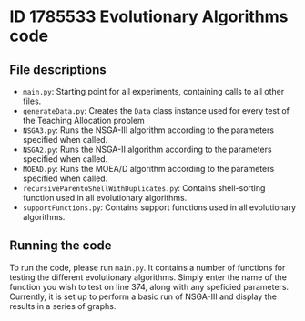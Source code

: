 # ID 1785533 Evolutionary Algorithms code
## File descriptions
- `main.py`: Starting point for all experiments, containing calls to all other files.
- `generateData.py`: Creates the `Data` class instance used for every test of the Teaching Allocation problem
- `NSGA3.py`: Runs the NSGA-III algorithm according to the parameters specified when called. 
- `NSGA2.py`: Runs the NSGA-II algorithm according to the parameters specified when called. 
- `MOEAD.py`: Runs the MOEA/D algorithm according to the parameters specified when called. 
- `recursiveParentoShellWithDuplicates.py`: Contains shell-sorting function used in all evolutionary algorithms.
- `supportFunctions.py`: Contains support functions used in all evolutionary algorithms.
## Running the code
To run the code, please run `main.py`. It contains a number of functions for testing the different evolutionary algorithms. Simply enter the name of the function you wish to test on line 374, along with any speficied parameters. Currently, it is set up to perform a basic run of NSGA-III and display the results in a series of graphs.
